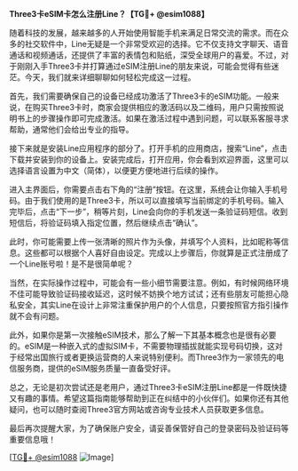 **Three3卡eSIM卡怎么注册Line？【TG💪+ @esim1088】**

随着科技的发展，越来越多的人开始使用智能手机来满足日常交流的需求。而在众多的社交软件中，Line无疑是一个非常受欢迎的选择。它不仅支持文字聊天、语音通话和视频通话，还提供了丰富的表情包和贴纸，深受全球用户的喜爱。不过，对于刚刚入手Three3卡并打算通过eSIM注册Line的朋友来说，可能会觉得有些迷茫。今天，我们就来详细聊聊如何轻松完成这一过程。

首先，我们需要确保自己的设备已经成功激活了Three3卡的eSIM功能。一般来说，在购买Three3卡时，商家会提供相应的激活码以及二维码，用户只需按照说明书上的步骤操作即可完成激活。如果在激活过程中遇到问题，可以联系客服寻求帮助，通常他们会给出专业的指导。

接下来就是安装Line应用程序的部分了。打开手机的应用商店，搜索“Line”，点击下载并安装到你的设备上。安装完成后，打开应用，你会看到欢迎界面，这里可以选择语言设置为中文（简体），以便更方便地进行后续的操作。

进入主界面后，你需要点击右下角的“注册”按钮。在这里，系统会让你输入手机号码。由于我们使用的是Three3卡，所以可以直接填写当前绑定的手机号码。输入完毕后，点击“下一步”，稍等片刻，Line会向你的手机发送一条验证码短信。收到短信后，将验证码填入指定位置，然后继续点击“确认”。

此时，你可能需要上传一张清晰的照片作为头像，并填写个人资料，比如昵称等信息。这些都可以根据个人喜好自由设定。完成以上步骤后，你就算是正式注册成了一个Line账号啦！是不是很简单呢？

当然，在实际操作过程中，可能会有一些小细节需要注意。例如，有时候网络环境不佳可能导致验证码接收延迟，这时候不妨换个地方试试；还有些朋友可能担心隐私安全，其实Line在设计上非常注重保护用户的个人信息，只要按照官方指引操作就不会有问题。

此外，如果你是第一次接触eSIM技术，那么了解一下其基本概念也是很有必要的。eSIM是一种嵌入式的虚拟SIM卡，不需要物理插拔就能实现号码切换，这对于经常出国旅行或者更换运营商的人来说特别便利。而Three3作为一家领先的电信服务商，提供的eSIM服务质量一直备受好评。

总之，无论是初次尝试还是老用户，通过Three3卡eSIM注册Line都是一件既快捷又有趣的事情。希望这篇指南能够帮助到正在纠结中的小伙伴们。如果你还有其他疑问，也可以随时查阅Three3官方网站或咨询专业技术人员获取更多信息。

最后再次提醒大家，为了确保账户安全，请妥善保管好自己的登录密码及验证码等重要信息哦！

[[TG💪+ @esim1088](https://t.me/s/esim1088) ![Image](https://i.postimg.cc/4NQfJmqS/Snipaste-2025-05-13-00-14-12.png)]